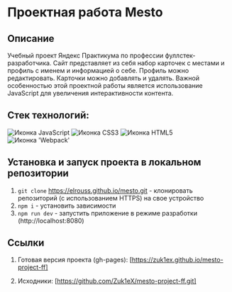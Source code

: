 # Проектная работа Mesto

## Описание

Учебный проект Яндекс Практикума по профессии фуллстек-разработчика. Сайт представляет из себя набор карточек с местами и профиль с именем и информацией о себе. Профиль можно редактировать. Карточки можно добавлять и удалять. Важной особенностью этой проектной работы является использование JavaScript для увеличения интерактивности контента.

## Стек технологий:

<span>
<img src="https://img.shields.io/badge/JavaScript-323330?style=for-the-badge&logo=javascript&logoColor=F7DF1E" alt="Иконка JavaScript">
<img src="https://img.shields.io/badge/CSS3-1572B6?style=for-the-badge&logo=css3&logoColor=white" alt="Иконка CSS3">
<img src="https://img.shields.io/badge/HTML5-E34F26?style=for-the-badge&logo=html5&logoColor=white" alt="Иконка HTML5">
<img src="https://img.shields.io/badge/Webpack-8DD6F9?style=for-the-badge&logo=Webpack&logoColor=white" alt="Иконка 'Webpack'">
</span>

## Установка и запуск проекта в локальном репозитории

1. `git clone` https://elrouss.github.io/mesto.git - клонировать репозиторий (с использованием HTTPS) на свое устройство
2. `npm i` - установить зависимости
3. `npm run dev` - запустить приложение в режиме разработки (http://localhost:8080)

## Ссылки

1. Готовая версия проекта (gh-pages):
   [https://zuk1ex.github.io/mesto-project-ff]

2. Исходники:
   [https://github.com/Zuk1eX/mesto-project-ff.git]
